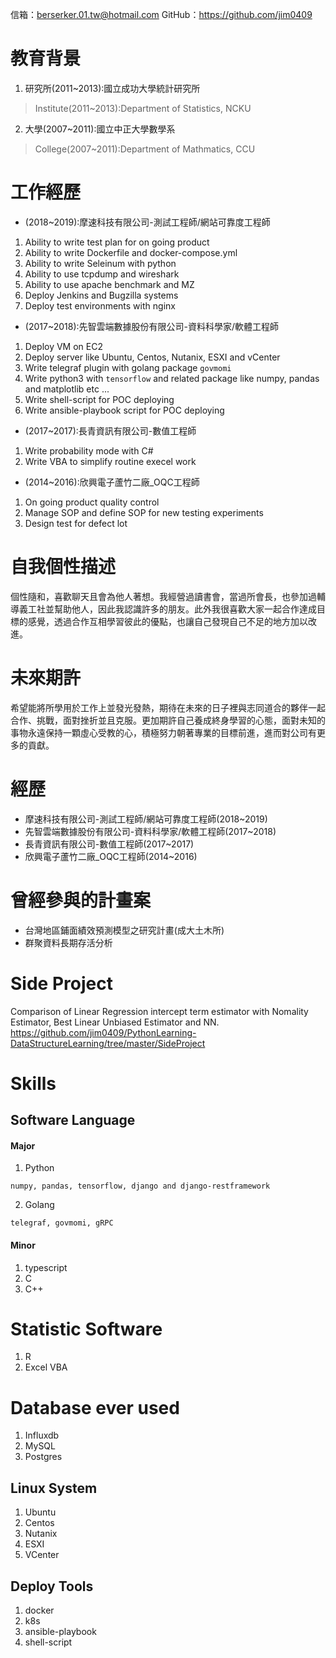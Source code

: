 信箱：berserker.01.tw@hotmail.com
GitHub：https://github.com/jim0409


# 教育背景
1. 研究所(2011~2013):國立成功大學統計研究所
> Institute(2011~2013):Department of Statistics, NCKU

2. 大學(2007~2011):國立中正大學數學系
> College(2007~2011):Department of Mathmatics, CCU


# 工作經歷
- (2018~2019):摩速科技有限公司-測試工程師/網站可靠度工程師
1. Ability to write test plan for on going product
2. Ability to write Dockerfile and docker-compose.yml
3. Ability to write Seleinum with python
4. Ability to use tcpdump and wireshark
5. Ability to use apache benchmark and MZ
6. Deploy Jenkins and Bugzilla systems
7. Deploy test environments with nginx


- (2017~2018):先智雲端數據股份有限公司-資料科學家/軟體工程師
1. Deploy VM on EC2
2. Deploy server like Ubuntu, Centos, Nutanix, ESXI and vCenter
3. Write telegraf plugin with golang package `govmomi`
4. Write python3 with `tensorflow` and related package like numpy, pandas and matplotlib etc ...
5. Write shell-script for POC deploying
6. Write ansible-playbook script for POC deploying


- (2017~2017):長青資訊有限公司-數值工程師
1. Write probability mode with C#
2. Write VBA to simplify routine execel work


- (2014~2016):欣興電子蘆竹二廠_OQC工程師
1. On going product quality control
2. Manage SOP and define SOP for new testing experiments
3. Design test for defect lot


# 自我個性描述
個性隨和，喜歡聊天且會為他人著想。我經營過讀書會，當過所會長，也參加過輔導義工社並幫助他人，因此我認識許多的朋友。此外我很喜歡大家一起合作達成目標的感覺，透過合作互相學習彼此的優點，也讓自己發現自己不足的地方加以改進。


# 未來期許
希望能將所學用於工作上並發光發熱，期待在未來的日子裡與志同道合的夥伴一起合作、挑戰，面對挫折並且克服。更加期許自己養成終身學習的心態，面對未知的事物永遠保持一顆虛心受教的心，積極努力朝著專業的目標前進，進而對公司有更多的貢獻。


# 經歷
- 摩速科技有限公司-測試工程師/網站可靠度工程師(2018~2019)
- 先智雲端數據股份有限公司-資料科學家/軟體工程師(2017~2018)
- 長青資訊有限公司-數值工程師(2017~2017)
- 欣興電子蘆竹二廠_OQC工程師(2014~2016)


# 曾經參與的計畫案
- 台灣地區鋪面績效預測模型之研究計畫(成大土木所)
- 群聚資料長期存活分析


# Side Project
Comparison of Linear Regression intercept term estimator with Nomality Estimator, Best Linear Unbiased Estimator and NN.
https://github.com/jim0409/PythonLearning-DataStructureLearning/tree/master/SideProject

# Skills
## Software Language
#### Major
1. Python
```
numpy, pandas, tensorflow, django and django-restframework
```
2. Golang
```
telegraf, govmomi, gRPC
```

#### Minor
1. typescript
2. C
3. C++

# Statistic Software
1. R
2. Excel VBA

# Database ever used
1. Influxdb
2. MySQL
3. Postgres

## Linux System
1. Ubuntu
2. Centos
3. Nutanix
4. ESXI
5. VCenter

## Deploy Tools
1. docker
2. k8s
3. ansible-playbook
4. shell-script
